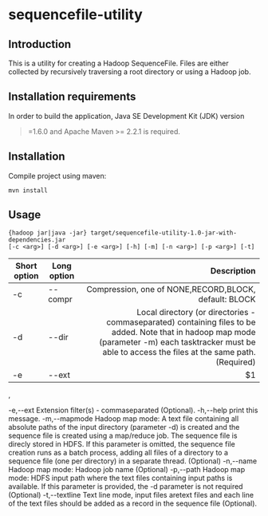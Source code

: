 sequencefile-utility
====================

Introduction
------------

This is a utility for creating a Hadoop SequenceFile. Files are either 
collected by recursively traversing a root directory or using a Hadoop job.

Installation requirements
-------------------------

In order to build the application, Java SE Development Kit (JDK) version 
>=1.6.0 and Apache Maven >= 2.2.1 is required. 

Installation
------------

Compile project using maven:

    mvn install

Usage
-----

    {hadoop jar|java -jar} target/sequencefile-utility-1.0-jar-with-dependencies.jar 
    [-c <arg>] [-d <arg>] [-e <arg>] [-h] [-m] [-n <arg>] [-p <arg>] [-t]
 

| Short option   | Long option       | Description        |
| -------------- | ----------------- | -----:|
| -c <arg>      | --compr <arg> | Compression, one of NONE,RECORD,BLOCK, default: BLOCK |
| -d <arg>      | --dir <arg>      |   Local directory (or directories - commaseparated) containing files to be added. Note that in hadoop map mode (parameter -m) each tasktracker must be able to access the files at the same path. (Required) |
| -e <arg>  | --ext <arg>       |    $1 |

,   
      
 -e,--ext <arg>     Extension filter(s) - commaseparated (Optional).
 -h,--help          print this message.
 -m,--mapmode       Hadoop map mode: A text file containing all absolute
                    paths of the input directory (parameter -d) is created
                    and the sequence file is created using a map/reduce
                    job. The sequence file is direcly stored in HDFS. If
                    this parameter is omitted, the sequence file creation
                    runs as a batch process, adding all files of a
                    directory to a sequence file (one per directory) in a
                    separate thread. (Optional)
 -n,--name <arg>    Hadoop map mode: Hadoop job name (Optional)
 -p,--path <arg>    Hadoop map mode: HDFS input path where the text files
                    containing input paths is available. If this parameter
                    is provided, the -d parameter is not required
                    (Optional)
 -t,--textline      Text line mode, input files aretext files and each
                    line of the text files should be added as a record in
                    the sequence file (Optional).